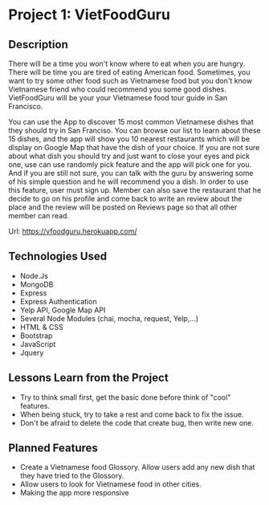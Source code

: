 # Project 1: VietFoodGuru

## Description
  There will be a time you won't know where to eat when you are hungry. There will be time you are tired of eating American food. Sometimes, you want to try some other food such as Vietnamese food but you don't know Vietnamese friend who could recommend you some good dishes. VietFoodGuru will be your your Vietnamese food tour guide in San Francisco.
  
  You can use the App to discover 15 most common Vietnamese dishes that they should try in San Franciso. You can browse our list to learn about these 15 dishes, and the app will show you 10 nearest restaurants which will be display on Google Map that have the dish of your choice. If you are not sure about what dish you should try and just want to close your eyes and pick one, use can use randomly pick feature and the app will pick one for you. And if you are still not sure, you can talk with the guru by answering some of his simple question and he will recommend you a dish. In order to use this feature, user must sign up. Member can also save the restaurant that he decide to go on his profile and come back to write an review about the place and the review will be posted on Reviews page so that all other member can read.

  Url: https://vfoodguru.herokuapp.com/
  
## Technologies Used

* Node.Js
* MongoDB
* Express
* Express Authentication
* Yelp API, Google Map API
* Several Node Modules (chai, mocha, request, Yelp,...)
* HTML & CSS
* Bootstrap
* JavaScript
* Jquery

## Lessons Learn from the Project

* Try to think small first, get the basic done before think of "cool" features.
* When being stuck, try to take a rest and come back to fix the issue.
* Don't be afraid to delete the code that create bug, then write new one.

## Planned Features

* Create a Vietnamese food Glossory. Allow users add any new dish that they have tried to the Glossory.
* Allow users to look for Vietnamese food in other cities.
* Making the app more responsive

